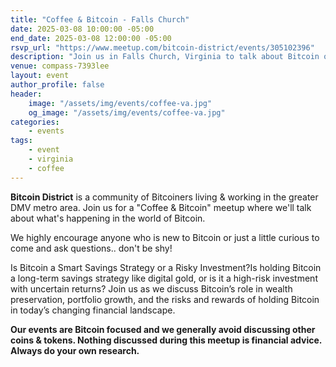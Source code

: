 ```yaml
---
title: "Coffee & Bitcoin - Falls Church"
date: 2025-03-08 10:00:00 -05:00
end_date: 2025-03-08 12:00:00 -05:00
rsvp_url: "https://www.meetup.com/bitcoin-district/events/305102396"
description: "Join us in Falls Church, Virginia to talk about Bitcoin over coffee!"
venue: compass-7393lee
layout: event
author_profile: false
header:
    image: "/assets/img/events/coffee-va.jpg"
    og_image: "/assets/img/events/coffee-va.jpg"
categories:
    - events
tags:
    - event
    - virginia
    - coffee
---
```


**Bitcoin District** is a community of Bitcoiners living & working in the greater DMV metro area. Join us for a "Coffee & Bitcoin" meetup where we'll talk about what's happening in the world of Bitcoin.

We highly encourage anyone who is new to Bitcoin or just a little curious to come and ask questions.. don't be shy!

Is Bitcoin a Smart Savings Strategy or a Risky Investment?Is holding Bitcoin a long-term savings strategy like digital gold, or is it a high-risk investment with uncertain returns? Join us as we discuss Bitcoin’s role in wealth preservation, portfolio growth, and the risks and rewards of holding Bitcoin in today’s changing financial landscape.  

**Our events are Bitcoin focused and we generally avoid discussing other coins & tokens. Nothing discussed during this meetup is financial advice. Always do your own research.**